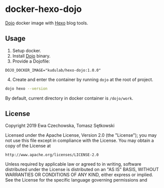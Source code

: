 # docker-hexo-dojo

[Dojo](https://github.com/ai-traders/dojo) docker image with [Hexo](https://hexo.io/) blog tools.

## Usage
1. Setup docker.
2. Install [Dojo](https://github.com/ai-traders/dojo) binary.
3. Provide a Dojofile:
```
DOJO_DOCKER_IMAGE="kudulab/hexo-dojo:1.0.0"
```
4. Create and enter the container by running `dojo` at the root of project.
```bash
dojo hexo --version
```

By default, current directory in docker container is `/dojo/work`.

## License

Copyright 2019 Ewa Czechowska, Tomasz Sętkowski

Licensed under the Apache License, Version 2.0 (the "License");
you may not use this file except in compliance with the License.
You may obtain a copy of the License at

    http://www.apache.org/licenses/LICENSE-2.0

Unless required by applicable law or agreed to in writing, software
distributed under the License is distributed on an "AS IS" BASIS,
WITHOUT WARRANTIES OR CONDITIONS OF ANY KIND, either express or implied.
See the License for the specific language governing permissions and
